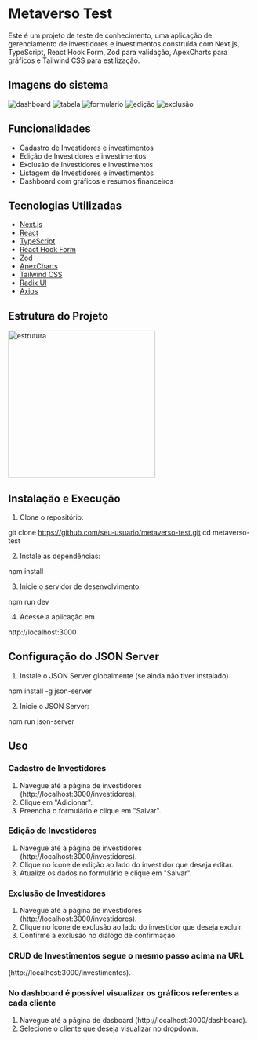 # Metaverso Test

Este é um projeto de teste de conhecimento, uma aplicação de gerenciamento de investidores e investimentos construída com Next.js, TypeScript, React Hook Form, Zod para validação, ApexCharts para gráficos e Tailwind CSS para estilização.

## Imagens do sistema

![dashboard](./src/assets/dashboard.png)
![tabela](./src/assets/tabela2.png)
![formulario](./src/assets/formulario.png)
![edição](./src/assets/confirmação%20de%20edição.png)
![exclusão](./src/assets/confirmação%20de%20exclusão.png)

## Funcionalidades

- Cadastro de Investidores e investimentos
- Edição de Investidores e investimentos
- Exclusão de Investidores e investimentos
- Listagem de Investidores e investimentos
- Dashboard com gráficos e resumos financeiros

## Tecnologias Utilizadas

- [Next.js](https://nextjs.org/)
- [React](https://reactjs.org/)
- [TypeScript](https://www.typescriptlang.org/)
- [React Hook Form](https://react-hook-form.com/)
- [Zod](https://zod.dev/)
- [ApexCharts](https://apexcharts.com/)
- [Tailwind CSS](https://tailwindcss.com/)
- [Radix UI](https://www.radix-ui.com/)
- [Axios](https://axios-http.com/)

## Estrutura do Projeto

<img src="./src/assets/estrutura.png" alt="estrutura" width="300">

## Instalação e Execução

1. Clone o repositório:

git clone https://github.com/seu-usuario/metaverso-test.git
cd metaverso-test

2. Instale as dependências:

npm install

3. Inicie o servidor de desenvolvimento:

npm run dev

4. Acesse a aplicação em

http://localhost:3000

## Configuração do JSON Server

1. Instale o JSON Server globalmente (se ainda não tiver instalado)

npm install -g json-server

2. Inicie o JSON Server:

npm run json-server

## Uso

### Cadastro de Investidores

1. Navegue até a página de investidores (http://localhost:3000/investidores).
2. Clique em "Adicionar".
3. Preencha o formulário e clique em "Salvar".

### Edição de Investidores

1. Navegue até a página de investidores (http://localhost:3000/investidores).
2. Clique no ícone de edição ao lado do investidor que deseja editar.
3. Atualize os dados no formulário e clique em "Salvar".

### Exclusão de Investidores

1. Navegue até a página de investidores (http://localhost:3000/investidores).
2. Clique no ícone de exclusão ao lado do investidor que deseja excluir.
3. Confirme a exclusão no diálogo de confirmação.

### CRUD de Investimentos segue o mesmo passo acima na URL

(http://localhost:3000/investimentos).

### No dashboard é possível visualizar os gráficos referentes a cada cliente

1. Navegue até a página de dasboard (http://localhost:3000/dashboard).
2. Selecione o cliente que deseja visualizar no dropdown.
